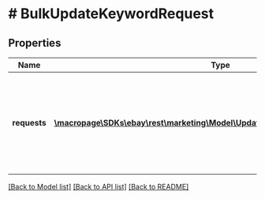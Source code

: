 # # BulkUpdateKeywordRequest

## Properties

Name | Type | Description | Notes
------------ | ------------- | ------------- | -------------
**requests** | [**\macropage\SDKs\ebay\rest\marketing\Model\UpdateKeywordByKeywordIdRequest[]**](UpdateKeywordByKeywordIdRequest.md) | Use this array to update the bid values and/or statuses of one or more existing keywords. | [optional]

[[Back to Model list]](../../README.md#models) [[Back to API list]](../../README.md#endpoints) [[Back to README]](../../README.md)

